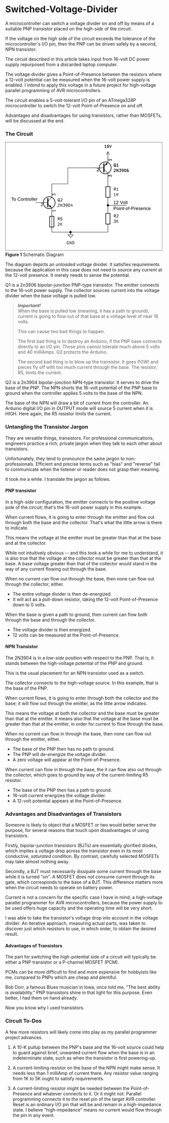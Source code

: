 # Switched-Voltage-Divider
A microcontroller can switch a voltage divider on and off by means of a suitable PNP transistor placed on the *high-side* of the circuit. 

If the voltage on the high side of the circuit exceeds the tolerance of the microcontroller's I/O pin, then the PNP can be driven safely by a second, NPN transistor.

The circuit described in this article takes input from 16-volt DC power supply repurposed from a discarded laptop computer. 

The voltage divider gives a Point-of-Presence between the resistors where a 12-volt potential can be measured when the 16-volt power supply is enabled. I intend to apply this voltage in a future project for high-voltage parallel programming of AVR microcontrollers.

The circuit enables a 5-volt-tolerant I/O pin of an ATmega328P microcontroller to switch the 12-volt Point-of-Presence on and off.

Advantages and disadvantages for using transistors, rather than MOSFETs, will be discussed at the end.

### The Circuit
![Schematic](images/SwDiv.png)<br>
**Figure 1** Schematic Diagram

The diagram depicts an *unloaded* voltage divider. It satisfies requirements because the application in this case does not need to source any *current* at the 12-volt presence. It merely needs to sense the potential.

Q1 is a 2n3906 bipolar-junction PNP-type transistor. The emitter connects to the 16-volt power supply. The collector sources current into the voltage divider when the base voltage is pulled low.

>***Important!***<br>
>When the base is pulled low (meaning, it has a path to ground), current is going to flow out of that base at a voltage level of near 16 volts.
>
>This can cause two bad things to happen.
>
>The first bad thing is to destroy an Arduino, if the PNP base connects directly to an I/O pin. Those pins cannot tolerate much above 5 volts and 40 milliAmps. Q2 protects the Arduino.
>
>The second bad thing is to blow up the transistor. It goes POW! and pieces fly off with too much current through the base. The resistor, R5, limits the current.

Q2 is a 2n3904 bipolar-junction NPN-type transistor. It serves to drive the base of the PNP. The NPN shorts the 16-volt potential of the PNP base to ground when the controller applies 5 volts to the base of the NPN.

The base of the NPN will draw a bit of current from the controller. An Arduino digital I/O pin in OUTPUT mode will source 5 current when it is HIGH. Here again, the R5 resistor limits the current.

### Untangling the Transistor Jargon
They are versatile things, transistors. For professional communications, engineers practice a rich, private jargon when they talk to each other about transistors.

Unfortunately, they tend to pronounce the same jargon to non-professionals. Efficient and precise terms such as "bias" and "reverse" fail to communicate when the listener or reader does not grasp their meaning.

It took me a while. I translate the jargon as follows.

#### PNP transistor
In a *high-side* configuration, the emitter connects to the positive voltage pole of the circuit; that's the 16-volt power supply in this example.

When current flows, it is going to enter through the emitter and flow out through both the base and the collector. That's what the little arrow is there to indicate.

This means the voltage at the emitter must be greater than that at the base and at the collector. 

While not intuitively obvious -- and this took a while for me to understand, it is also true that the voltage at the collector must be greater than that at the base. A base voltage greater than that of the collector would stand in the way of any current flowing out through the base.

When no current can flow out through the base, then none can flow out through the collector, either.

* The entire voltage divider is then de-energized.
* It will act as a pull-down resistor, taking the 12-volt Point-of-Presence down to 0 volts.

When the base is given a path to ground, then current can flow both through the base and through the collector. 

* The voltage divider is then energized.
* 12 volts can be measured at the Point-of-Presence.

#### NPN Transistor
The 2N3904 is in a *low-side* position with respect to the PNP. That is, it stands between the high-voltage potential of the PNP and ground.

This is the usual placement for an NPN transistor used as a switch.

The collector connects to the high-voltage source. In this example, that is the base of the PNP.

When current flows, it is going to enter through both the collector and the base; it will flow out through the emitter, as the little arrow indicates.

This means the voltage at both the collector and the base must be greater than that at the emitter. It means also that the voltage at the base must be greater than that at the emitter, in order for current to flow through the base.

When no current can flow in through the base, then none can flow out through the emitter, either.

* The base of the PNP then has no path to ground.
* The PNP will de-energize the voltage divider.
* A zero voltage will appear at the Point-of-Presence.

When current can flow in through the base, the it can flow also out through the collector, which goes to ground by way of the current-limiting R5 resistor.

* The base of the PNP then has a path to ground.
* 16-volt current energizes the voltage divider.
* A 12-volt potential appears at the Point-of-Presence.

### Advantages and Disadvantages of Transistors
Someone is likely to object that a MOSFET or two would better serve the purpose, for several reasons that touch upon disadvantages of using transistors.

Firstly, bipolar-junction transistors (BJTs) are essentially glorified diodes, which implies a voltage drop across the transistor even in its most conductive, *saturated* condition. By contrast, carefully selected MOSFETs may take almost nothing away.

Secondly, a BJT must necessarily dissipate some current through the base while it is turned "on". A MOSFET does not consume current through its gate, which corresponds to the base of a BJT. This difference matters more when the circuit needs to operate on battery power.

Current is not a concern for the specific case I have in mind, a high-voltage parallel programmer for AVR microcontrollers, because the power supply to be used offers huge capacity and the operating time will be very short. 

I was able to take the transistor's voltage drop into account in the voltage divider. An iterative approach, measuring actual parts, was taken to discover just which resistors to use, in which order, to obtain the desired result.

#### Advantages of Transistors
The part for switching the high-potential side of a circuit will typically be either a PNP transistor or a P-channel MOSFET (PCM). 

PCMs can be more difficult to find and more expensive for hobbyists like me, compared to PNPs which are cheap and plentiful.

Bob Dorr, a famous Blues musician in Iowa, once told me, "The best ability is *avail*ability." PNP transistors shine in that light for this purpose. Even better, I had them on hand already.

Now you know why I used transistors.

### Circuit To-Dos
A few more resistors will likely come into play as my parallel programmer project advances.

1. A 10-K pullup between the PNP's base and the 16-volt source could help to guard against brief, unwanted current flow when the base is in an indeterminate state, such as when the transistor is first powering-up.

2. A current-limiting resistor on the base of the NPN might make sense. It needs less than 1 milliAmp of current there. Any resistor value ranging from 1K to 5K ought to satisfy requirements.

3. A current-limiting resistor might be needed between the Point-of-Presence and whatever connects to it. Or it might not. Parallel programming connects it to the reset pin of the target AVR controller. Reset is an ordinary I/O pin that will be and remain in a high-impedance state. I believe "high-impedance" means no current would flow through the pin in any event.

